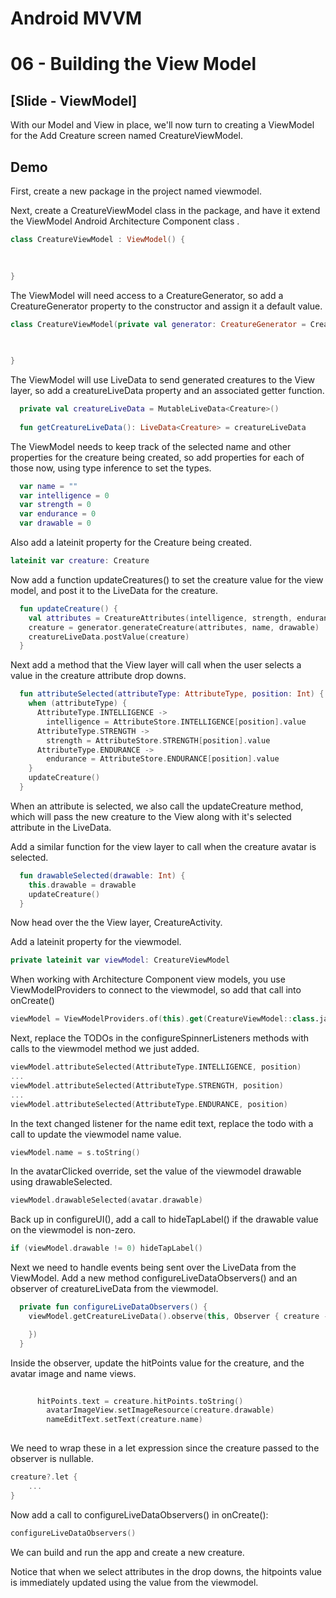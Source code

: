 # Android MVVM
# 06 - Building the View Model

## [Slide - ViewModel]

With our Model and View in place, we'll now turn to creating a ViewModel for the Add Creature screen named CreatureViewModel.

## Demo

First, create a new package in the project named viewmodel.

Next, create a CreatureViewModel class in the package, and have it extend the ViewModel Android Architecture Component class .


```kotlin
class CreatureViewModel : ViewModel() {
 
  

}
```

The ViewModel will need access to a CreatureGenerator, so add a CreatureGenerator property to the constructor and assign it a default value.

```kotlin
class CreatureViewModel(private val generator: CreatureGenerator = CreatureGenerator()) : ViewModel() {
 
  

}
```

The ViewModel will use LiveData to send generated creatures to the View layer, so add a creatureLiveData property and an associated getter function.

```kotlin
  private val creatureLiveData = MutableLiveData<Creature>()
  
  fun getCreatureLiveData(): LiveData<Creature> = creatureLiveData
```

The ViewModel needs to keep track of the selected name and other properties for the creature being created, so add properties for each of those now, using type inference to set the types.

```kotlin
  var name = ""
  var intelligence = 0
  var strength = 0
  var endurance = 0
  var drawable = 0
```

Also add a lateinit property for the Creature being created.

```kotlin
lateinit var creature: Creature
```

Now add a function updateCreatures() to set the creature value for the view model, and post it to the LiveData for the creature.

```kotlin
  fun updateCreature() {
    val attributes = CreatureAttributes(intelligence, strength, endurance)
    creature = generator.generateCreature(attributes, name, drawable)
    creatureLiveData.postValue(creature)
  }
```

Next add a method that the View layer will call when the user selects a value in the creature attribute drop downs.

```kotlin
  fun attributeSelected(attributeType: AttributeType, position: Int) {
    when (attributeType) {
      AttributeType.INTELLIGENCE ->
        intelligence = AttributeStore.INTELLIGENCE[position].value
      AttributeType.STRENGTH ->
        strength = AttributeStore.STRENGTH[position].value
      AttributeType.ENDURANCE ->
        endurance = AttributeStore.ENDURANCE[position].value
    }
    updateCreature()
  }
```

When an attribute is selected, we also call the updateCreature method, which will pass the new creature to the View along with it's selected attribute in the LiveData.

Add a similar function for the view layer to call when the creature avatar is selected.

```kotlin
  fun drawableSelected(drawable: Int) {
    this.drawable = drawable
    updateCreature()
  }
```

Now head over the the View layer, CreatureActivity.

Add a lateinit property for the viewmodel.

```kotlin
private lateinit var viewModel: CreatureViewModel
```

When working with Architecture Component view models, you use ViewModelProviders to connect to the viewmodel, so add that call into onCreate()

```kotlin
viewModel = ViewModelProviders.of(this).get(CreatureViewModel::class.java)
```

Next, replace the TODOs in the configureSpinnerListeners methods with calls to the viewmodel method we just added.

```kotlin
viewModel.attributeSelected(AttributeType.INTELLIGENCE, position)
...
viewModel.attributeSelected(AttributeType.STRENGTH, position)
...
viewModel.attributeSelected(AttributeType.ENDURANCE, position)
```

In the text changed listener for the name edit text, replace the todo with a call to update the viewmodel name value.

```kotlin
viewModel.name = s.toString()
```

In the avatarClicked override, set the value of the viewmodel drawable using drawableSelected.

```kotlin
viewModel.drawableSelected(avatar.drawable)
```

Back up in configureUI(), add a call to hideTapLabel() if the drawable value on the viewmodel is non-zero.

```kotlin
if (viewModel.drawable != 0) hideTapLabel()
```

Next we need to handle events being sent over the LiveData from the ViewModel. Add a new method configureLiveDataObservers() and an observer of creatureLiveData from the viewmodel.

```kotlin
  private fun configureLiveDataObservers() {
    viewModel.getCreatureLiveData().observe(this, Observer { creature ->

    })
  }
```

Inside the observer, update the hitPoints value for the creature, and the avatar image and name views.

```kotlin
    
      hitPoints.text = creature.hitPoints.toString()
        avatarImageView.setImageResource(creature.drawable)
        nameEditText.setText(creature.name)
     
```

We need to wrap these in a let expression since the creature passed to the observer is nullable.

```kotlin
creature?.let {
    ...
}
```

Now add a call to configureLiveDataObservers() in onCreate():

```kotlin
configureLiveDataObservers()
```

We can build and run the app and create a new creature.

Notice that when we select attributes in the drop downs, the hitpoints value is immediately updated using the value from the viewmodel.

